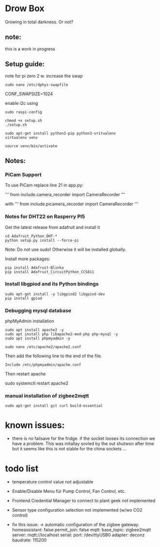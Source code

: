 # Drow Box

Growing in total darkness. Or not?


## note:

this is a work in progress




## Setup guide:

note for pi zero 2 w.
increase the swap
```
sudo nano /etc/dphys-swapfile
```

CONF_SWAPSIZE=1024




enable i2c using 

```
sudo raspi-config
```


```
chmod +x setup.sh
./setup.sh
```


```
sudo apt-get install python3-pip python3-vritualenv
virtualenv venv
```

```
source venv/bin/activate
```

## Notes:

### PiCam Support
To use PiCam replace line 21 in app.py:

'''
from include.camera_recorder import CameraRecorder
'''

with
'''
from include.picamera_recorder import CameraRecorder
'''

### Notes for DHT22 on Rasperry PI5
Get the latest release from adafruit and install it 
```
cd Adafruit_Python_DHT-*
python setup.py install --force-pi
```
Note: Do not use sudo! Otherwise it will be installed globally.


Install more packages:

```
pip install Adafruit-Blinka
pip install Adafruit_CircuitPython_CCS811
```
### Install libgpiod and its Python bindings
```
sudo apt-get install -y libgpiod2 libgpiod-dev
pip install gpiod
```


### Debugging mysql database

phpMyAdmin installation
```
sudo apt install apache2 -y
sudo apt install php libapache2-mod-php php-mysql -y
sudo apt install phpmyadmin -y

```

```
sudo nano /etc/apache2/apache2.conf
```
Then add the following line to the end of the file.
```
Include /etc/phpmyadmin/apache.conf
```
Then restart apache

sudo systemctl restart apache2

### manual installation of zigbee2mqtt

```
sudo apt-get install git curl build-essential
```

# known issues:
* there is no failsave for the fridge. if the socket looses its connection we have a problem. This was initallay sovled by the out shutwon after time but it seems like this is not stable for the china sockets ...


# todo list
* temperature control value not adjustable
* Enable/Disable Menu für Pump Control, Fan Control, etc.
* Frontend Credential Manager to connect to plant geek not implemented
* Sensor type configuration selection not implemented (w/wo CO2 control)

* fix this issue:
-> automatic configuration of the zigbee gateway.
homeassistant: false
permit_join: false
mqtt:
  base_topic: zigbee2mqtt
  server: mqtt://localhost
serial:
  port: /dev/ttyUSB0
  adapter: deconz
  baudrate: 115200

